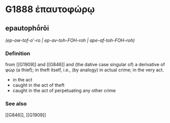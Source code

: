 # G1888 ἐπαυτοφώρῳ

## epautophṓrōi

_(ep-ow-tof-o'-ro | ep-av-toh-FOH-roh | ape-af-toh-FOH-roh)_

### Definition

from [[G1909]] and [[G846]] and (the dative case singular of) a derivative of φώρ (a thief); in theft itself, i.e., (by analogy) in actual crime; in the very act.

- in the act
- caught in the act of theft
- caught in the act of perpetuating any other crime

### See also

[[G846]], [[G1909]]

